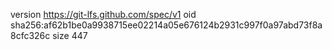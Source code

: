 version https://git-lfs.github.com/spec/v1
oid sha256:af62b1be0a9938715ee02214a05e676124b2931c997f0a97abd73f8a8cfc326c
size 447
